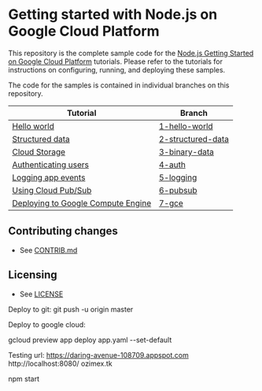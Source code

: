 # Getting started with Node.js on Google Cloud Platform

This repository is the complete sample code for the [Node.js Getting Started on Google Cloud Platform](http://cloud.google.com/nodejs/getting-started) tutorials. Please refer to the tutorials for instructions on configuring, running, and deploying these samples.

The code for the samples is contained in individual branches on this repository.

Tutorial | Branch
---------|-------
[Hello world](https://cloud.google.com/nodejs/getting-started/hello-world) | [1-hello-world](https://github.com/GoogleCloudPlatform/nodejs-getting-started/tree/1-hello-world)
[Structured data](https://cloud.google.com/nodejs/getting-started/using-structured-data) | [2-structured-data](https://github.com/GoogleCloudPlatform/nodejs-getting-started/tree/2-structured-data)
[Cloud Storage](https://cloud.google.com/nodejs/getting-started/using-cloud-storage) | [3-binary-data](https://github.com/GoogleCloudPlatform/nodejs-getting-started/tree/3-binary-data)
[Authenticating users](https://cloud.google.com/nodejs/getting-started/authenticate-users) | [4-auth](https://github.com/GoogleCloudPlatform/nodejs-getting-started/tree/4-auth)
[Logging app events](https://cloud.google.com/nodejs/getting-started/logging-application-events) | [5-logging](https://github.com/GoogleCloudPlatform/nodejs-getting-started/tree/5-logging)
[Using Cloud Pub/Sub](https://cloud.google.com/nodejs/getting-started/using-pub-sub) | [6-pubsub](https://github.com/GoogleCloudPlatform/nodejs-getting-started/tree/6-pubsub)
[Deploying to Google Compute Engine](https://cloud.google.com/nodejs/getting-started/run-on-compute-engine) | [7-gce](https://github.com/GoogleCloudPlatform/nodejs-getting-started/tree/7-gce)

## Contributing changes

* See [CONTRIB.md](CONTRIB.md)


## Licensing

* See [LICENSE](LICENSE)

Deploy to git:
git push -u origin master

Deploy to google cloud:

gcloud preview app deploy app.yaml --set-default


Testing url:
https://daring-avenue-108709.appspot.com
http://localhost:8080/
ozimex.tk

npm start
